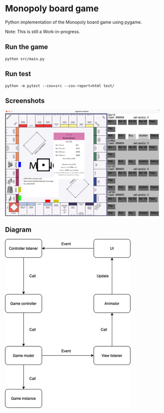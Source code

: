 # Monopoly board game

Python implementation of the Monopoly board game using pygame.

Note: This is still a Work-in-progress.

## Run the game

    python src/main.py

## Run test

    python -m pytest --cov=src --cov-report=html test/

## Screenshots

![Alt text](images/screenshot.png?raw=true "Screenshot")

## Diagram

![Alt text](images/monopoly_diagram.png?raw=true "Diagram")
